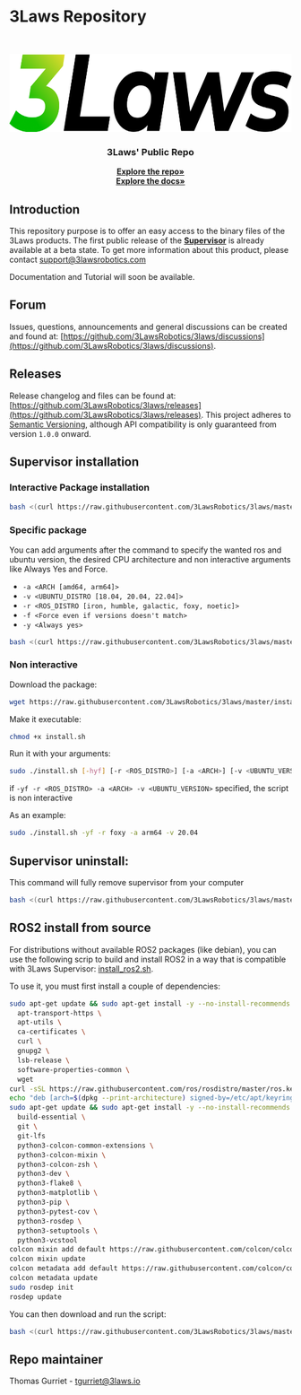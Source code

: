 # 3Laws Repository

<br>
<p align="center">
  <a href="https://github.com/3LawsRobotics/3laws">
    <img src="media/logo.png" alt="Logo" width="640" height="139">
  </a>

  <h3 align="center">3Laws' Public Repo</h3>

  <p align="center">
    <a href="https://github.com/3LawsRobotics/3laws/"><strong>Explore the repo»</strong></a>
    <br />
    <a href="https://docs.3laws.io/"><strong>Explore the docs»</strong></a>
    <br />
  </p>
</p>

## Introduction

This repository purpose is to offer an easy access to the binary files of the 3Laws products.
The first public release of the [**Supervisor**](#Robot-diagnostic-module-installation)
is already available at a beta state. To get more information about this product, please contact [support@3lawsrobotics.com](support@3lawsrobotics.com)

Documentation and Tutorial will soon be available.

## Forum

Issues, questions, announcements and general discussions can be created and found at: [https://github.com/3LawsRobotics/3laws/discussions](https://github.com/3LawsRobotics/3laws/discussions).

## Releases

Release changelog and files can be found at: [https://github.com/3LawsRobotics/3laws/releases](https://github.com/3LawsRobotics/3laws/releases).
This project adheres to [Semantic Versioning](https://semver.org/spec/v2.0.0.html), although API compatibility is only guaranteed from version `1.0.0` onward.

## Supervisor installation

### Interactive Package installation

```bash
bash <(curl https://raw.githubusercontent.com/3LawsRobotics/3laws/master/install.sh)
```

### Specific package

You can add arguments after the command to specify the wanted ros and ubuntu version, the desired CPU architecture and non interactive arguments like Always Yes and Force.

- `-a <ARCH [amd64, arm64]>`
- `-v <UBUNTU_DISTRO [18.04, 20.04, 22.04]>`
- `-r <ROS_DISTRO [iron, humble, galactic, foxy, noetic]>`
- `-f <Force even if versions doesn't match>`
- `-y <Always yes>`

```bash
bash <(curl https://raw.githubusercontent.com/3LawsRobotics/3laws/master/install.sh) [-hyf] [-r <ROS_DISTRO>] [-a <ARCH>] [-v <UBUNTU_VERSION>]
```

### Non interactive

Download the package:

```bash
wget https://raw.githubusercontent.com/3LawsRobotics/3laws/master/install.sh
```

Make it executable:

```bash
chmod +x install.sh
```

Run it with your arguments:

```bash
sudo ./install.sh [-hyf] [-r <ROS_DISTRO>] [-a <ARCH>] [-v <UBUNTU_VERSION>]
```

if `-yf -r <ROS_DISTRO> -a <ARCH> -v <UBUNTU_VERSION>` specified, the script is non interactive

As an example:

```bash
sudo ./install.sh -yf -r foxy -a arm64 -v 20.04
```

## Supervisor uninstall:

This command will fully remove supervisor from your computer

```bash
bash <(curl https://raw.githubusercontent.com/3LawsRobotics/3laws/master/uninstall.sh)
```

## ROS2 install from source

For distributions without available ROS2 packages (like debian), you can use the following scrip to build and install ROS2 in a way that is compatible with 3Laws Supervisor: [install_ros2.sh](https://raw.githubusercontent.com/3LawsRobotics/3laws/master/install_ros2.sh).

To use it, you must first install a couple of dependencies:
```bash
sudo apt-get update && sudo apt-get install -y --no-install-recommends \
  apt-transport-https \
  apt-utils \
  ca-certificates \
  curl \
  gnupg2 \
  lsb-release \
  software-properties-common \
  wget
curl -sSL https://raw.githubusercontent.com/ros/rosdistro/master/ros.key -o /etc/apt/keyrings/ros-archive-keyring.gpg
echo "deb [arch=$(dpkg --print-architecture) signed-by=/etc/apt/keyrings/ros-archive-keyring.gpg] http://packages.ros.org/ros2/ubuntu $(. /etc/os-release && echo "$VERSION_CODENAME") main" | tee /etc/apt/sources.list.d/ros2.list > /dev/null
sudo apt-get update && sudo apt-get install -y --no-install-recommends \
  build-essential \
  git \
  git-lfs
  python3-colcon-common-extensions \
  python3-colcon-mixin \
  python3-colcon-zsh \
  python3-dev \
  python3-flake8 \
  python3-matplotlib \
  python3-pip \
  python3-pytest-cov \
  python3-rosdep \
  python3-setuptools \
  python3-vcstool
colcon mixin add default https://raw.githubusercontent.com/colcon/colcon-mixin-repository/master/index.yaml
colcon mixin update
colcon metadata add default https://raw.githubusercontent.com/colcon/colcon-metadata-repository/master/index.yaml
colcon metadata update
sudo rosdep init
rosdep update
```

You can then download and run the script:
```bash
bash <(curl https://raw.githubusercontent.com/3LawsRobotics/3laws/master/install_ros2.sh)
```

## Repo maintainer

Thomas Gurriet - tgurriet@3laws.io
